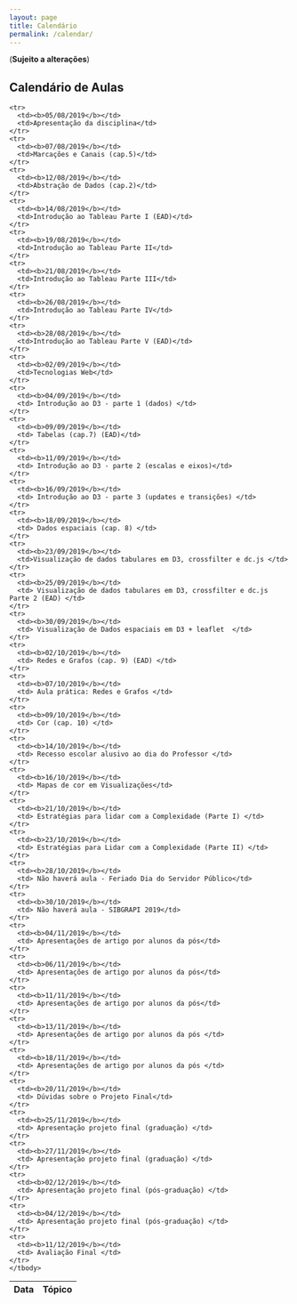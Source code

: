 ```yaml
---
layout: page
title: Calendário
permalink: /calendar/
---
```


(**Sujeito a alterações**)

## Calendário de Aulas

<table width="100%">
  <thead>
    <tr>
      <th>Data</th>
      <th>Tópico</th>
    </tr>
  </thead>
  <tbody>

    <tr>
      <td><b>05/08/2019</b></td>
      <td>Apresentação da disciplina</td>
    </tr>
    <tr>
      <td><b>07/08/2019</b></td>
      <td>Marcações e Canais (cap.5)</td>
    </tr>
    <tr>
      <td><b>12/08/2019</b></td>
      <td>Abstração de Dados (cap.2)</td>
    </tr>
    <tr>
      <td><b>14/08/2019</b></td>
      <td>Introdução ao Tableau Parte I (EAD)</td>
    </tr>
    <tr>
      <td><b>19/08/2019</b></td>
      <td>Introdução ao Tableau Parte II</td>
    </tr>
    <tr>
      <td><b>21/08/2019</b></td>
      <td>Introdução ao Tableau Parte III</td>
    </tr>
    <tr>
      <td><b>26/08/2019</b></td>
      <td>Introdução ao Tableau Parte IV</td>
    </tr>
    <tr>
      <td><b>28/08/2019</b></td>
      <td>Introdução ao Tableau Parte V (EAD)</td>
    </tr>
    <tr>
      <td><b>02/09/2019</b></td>
      <td>Tecnologias Web</td>
    </tr>
    <tr>
      <td><b>04/09/2019</b></td>
      <td> Introdução ao D3 - parte 1 (dados) </td>
    </tr>
    <tr>
      <td><b>09/09/2019</b></td>
      <td> Tabelas (cap.7) (EAD)</td>
    </tr>
    <tr>
      <td><b>11/09/2019</b></td>
      <td> Introdução ao D3 - parte 2 (escalas e eixos)</td>
    </tr>
    <tr>
      <td><b>16/09/2019</b></td>
      <td> Introdução ao D3 - parte 3 (updates e transições) </td>
    </tr>
    <tr>
      <td><b>18/09/2019</b></td>
      <td> Dados espaciais (cap. 8) </td>
    </tr>
    <tr>
      <td><b>23/09/2019</b></td>
      <td>Visualização de dados tabulares em D3, crossfilter e dc.js </td>
    </tr>
    <tr>
      <td><b>25/09/2019</b></td>
      <td> Visualização de dados tabulares em D3, crossfilter e dc.js Parte 2 (EAD) </td>
    </tr>
    <tr>
      <td><b>30/09/2019</b></td>
      <td> Visualização de Dados espaciais em D3 + leaflet  </td>
    </tr>
    <tr>
      <td><b>02/10/2019</b></td>
      <td> Redes e Grafos (cap. 9) (EAD) </td>
    </tr>
    <tr>
      <td><b>07/10/2019</b></td>
      <td> Aula prática: Redes e Grafos </td>
    </tr>
    <tr>
      <td><b>09/10/2019</b></td>
      <td> Cor (cap. 10) </td>
    </tr>
    <tr>
      <td><b>14/10/2019</b></td>
      <td> Recesso escolar alusivo ao dia do Professor </td>
    </tr>
    <tr>
      <td><b>16/10/2019</b></td>
      <td> Mapas de cor em Visualizações</td>
    </tr>
    <tr>
      <td><b>21/10/2019</b></td>
      <td> Estratégias para lidar com a Complexidade (Parte I) </td>
    </tr>
    <tr>
      <td><b>23/10/2019</b></td>
      <td> Estratégias para Lidar com a Complexidade (Parte II) </td>
    </tr>
    <tr>
      <td><b>28/10/2019</b></td>
      <td> Não haverá aula - Feriado Dia do Servidor Público</td>
    </tr>
    <tr>
      <td><b>30/10/2019</b></td>
      <td> Não haverá aula - SIBGRAPI 2019</td>
    </tr>
    <tr>
      <td><b>04/11/2019</b></td>
      <td> Apresentações de artigo por alunos da pós</td>
    </tr>
    <tr>
      <td><b>06/11/2019</b></td>
      <td> Apresentações de artigo por alunos da pós</td>
    </tr>
    <tr>
      <td><b>11/11/2019</b></td>
      <td> Apresentações de artigo por alunos da pós</td>
    </tr>
    <tr>
      <td><b>13/11/2019</b></td>
      <td> Apresentações de artigo por alunos da pós </td>
    </tr>
    <tr>
      <td><b>18/11/2019</b></td>
      <td> Apresentações de artigo por alunos da pós </td>
    </tr>
    <tr>
      <td><b>20/11/2019</b></td>
      <td> Dúvidas sobre o Projeto Final</td>
    </tr>
    <tr>
      <td><b>25/11/2019</b></td>
      <td> Apresentação projeto final (graduação) </td>
    </tr>
    <tr>
      <td><b>27/11/2019</b></td>
      <td> Apresentação projeto final (graduação) </td>
    </tr>
    <tr>
      <td><b>02/12/2019</b></td>
      <td> Apresentação projeto final (pós-graduação) </td>
    </tr>
    <tr>
      <td><b>04/12/2019</b></td>
      <td> Apresentação projeto final (pós-graduação) </td>
    </tr>
    <tr>
      <td><b>11/12/2019</b></td>
      <td> Avaliação Final </td>
    </tr>
    </tbody>
</table>